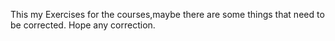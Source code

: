 This my Exercises for the courses,maybe there are some things that need to be corrected.
Hope any correction.
